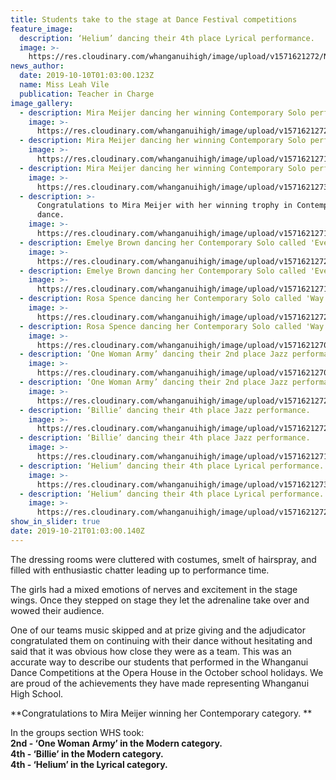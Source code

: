```yaml
---
title: Students take to the stage at Dance Festival competitions
feature_image:
  description: ‘Helium’ dancing their 4th place Lyrical performance.
  image: >-
    https://res.cloudinary.com/whanganuihigh/image/upload/v1571621272/News/73315291_774225172999823_2775230128043589632_n.jpg
news_author:
  date: 2019-10-10T01:03:00.123Z
  name: Miss Leah Vile
  publication: Teacher in Charge
image_gallery:
  - description: Mira Meijer dancing her winning Contemporary Solo performance.
    image: >-
      https://res.cloudinary.com/whanganuihigh/image/upload/v1571621272/News/75271478_774224742999866_9040152670492426240_n.jpg
  - description: Mira Meijer dancing her winning Contemporary Solo performance.
    image: >-
      https://res.cloudinary.com/whanganuihigh/image/upload/v1571621271/News/73044607_774224736333200_4137905654859825152_n.jpg
  - description: Mira Meijer dancing her winning Contemporary Solo performance.
    image: >-
      https://res.cloudinary.com/whanganuihigh/image/upload/v1571621273/News/75341257_774224789666528_5950547373221478400_n.jpg
  - description: >-
      Congratulations to Mira Meijer with her winning trophy in Contemporary
      dance.
    image: >-
      https://res.cloudinary.com/whanganuihigh/image/upload/v1571621271/News/72748330_774224949666512_5201683451085848576_n.jpg
  - description: Emelye Brown dancing her Contemporary Solo called 'Everglow'.
    image: >-
      https://res.cloudinary.com/whanganuihigh/image/upload/v1571621272/News/72615342_774224869666520_2899914364381298688_n.jpg
  - description: Emelye Brown dancing her Contemporary Solo called 'Everglow'.
    image: >-
      https://res.cloudinary.com/whanganuihigh/image/upload/v1571621271/News/72627531_774224919666515_4954385577848864768_n.jpg
  - description: Rosa Spence dancing her Contemporary Solo called 'Way Down We Go'.
    image: >-
      https://res.cloudinary.com/whanganuihigh/image/upload/v1571621272/News/74291834_774224802999860_565749219831316480_n.jpg
  - description: Rosa Spence dancing her Contemporary Solo called 'Way Down We Go'.
    image: >-
      https://res.cloudinary.com/whanganuihigh/image/upload/v1571621270/News/73073224_774224849666522_9105742748157214720_n.jpg
  - description: ‘One Woman Army’ dancing their 2nd place Jazz performance.
    image: >-
      https://res.cloudinary.com/whanganuihigh/image/upload/v1571621270/News/72730269_774225076333166_1288323299255779328_n.jpg
  - description: ‘One Woman Army’ dancing their 2nd place Jazz performance.
    image: >-
      https://res.cloudinary.com/whanganuihigh/image/upload/v1571621272/News/74573350_774225119666495_6457395866821984256_n.jpg
  - description: ‘Billie’ dancing their 4th place Jazz performance.
    image: >-
      https://res.cloudinary.com/whanganuihigh/image/upload/v1571621272/News/75226557_774224986333175_5225783994347421696_n.jpg
  - description: ‘Billie’ dancing their 4th place Jazz performance.
    image: >-
      https://res.cloudinary.com/whanganuihigh/image/upload/v1571621271/News/73285484_774225012999839_3604881233965744128_n.jpg
  - description: ‘Helium’ dancing their 4th place Lyrical performance.
    image: >-
      https://res.cloudinary.com/whanganuihigh/image/upload/v1571621273/News/75496067_774225142999826_6975815238541115392_n.jpg
  - description: ‘Helium’ dancing their 4th place Lyrical performance.
    image: >-
      https://res.cloudinary.com/whanganuihigh/image/upload/v1571621272/News/73315291_774225172999823_2775230128043589632_n.jpg
show_in_slider: true
date: 2019-10-21T01:03:00.140Z
---
```

The dressing rooms were cluttered with costumes, smelt of hairspray, and filled with enthusiastic chatter leading up to performance time. 

The girls had a mixed emotions of nerves and excitement in the stage wings. Once they stepped on stage they let the adrenaline take over and wowed their audience. 

One of our teams music skipped and at prize giving and the adjudicator congratulated them on continuing with their dance without hesitating and said that it was obvious how close they were as a team. This was an accurate way to describe our students that performed in the Whanganui Dance Competitions at the Opera House in the October school holidays. We are proud of the achievements they have made representing Whanganui High School.

**Congratulations to Mira Meijer winning her Contemporary category.**

In the groups section WHS took:  
**2nd - ‘One Woman Army’ in the Modern category.**  
**4th - ‘Billie’ in the Modern category.**  
**4th - ‘Helium’ in the Lyrical category.**

 
